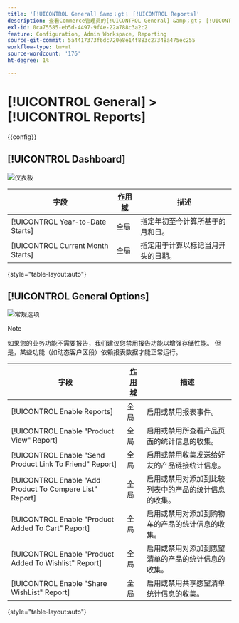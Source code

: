 ```yaml
---
title: '[!UICONTROL General] &amp；gt； [!UICONTROL Reports]'
description: 查看Commerce管理员的[!UICONTROL General] &amp；gt； [!UICONTROL Reports]页面上的配置设置。
exl-id: 0ca75585-eb5d-4497-9f4e-22a788c3a2c2
feature: Configuration, Admin Workspace, Reporting
source-git-commit: 5a4417373f6dc720e8e14f883c27348a475ec255
workflow-type: tm+mt
source-wordcount: '176'
ht-degree: 1%

---
```


# [!UICONTROL General] > [!UICONTROL Reports]

{{config}}

## [!UICONTROL Dashboard]

![仪表板](./assets/reports-dashboard.png)<!-- zoom -->

<!-- [Dashboard](https://experienceleague.adobe.com/zh-hans/docs/commerce-admin/start/admin/tools/admin-dashboard) -->

| 字段 | [作用域](../../getting-started/websites-stores-views.md#scope-settings) | 描述 |
|--- |--- |--- |
| [!UICONTROL Year-to-Date Starts] | 全局 | 指定年初至今计算所基于的月和日。 |
| [!UICONTROL Current Month Starts] | 全局 | 指定用于计算以标记当月开头的日期。 |

{style="table-layout:auto"}

## [!UICONTROL General Options]

![常规选项](./assets/reports-general-options.png)<!-- zoom -->

>[!NOTE]
>
>如果您的业务功能不需要报告，我们建议您禁用报告功能以增强存储性能。 但是，某些功能（如动态客户区段）依赖报表数据才能正常运行。

| 字段 | [作用域](../../getting-started/websites-stores-views.md#scope-settings) | 描述 |
|--- |--- |--- |
| [!UICONTROL Enable Reports] | 全局 | 启用或禁用报表事件。 |
| [!UICONTROL Enable "Product View" Report] | 全局 | 启用或禁用所查看产品页面的统计信息的收集。 |
| [!UICONTROL Enable "Send Product Link To Friend" Report] | 全局 | 启用或禁用收集发送给好友的产品链接统计信息。 |
| [!UICONTROL Enable "Add Product To Compare List" Report] | 全局 | 启用或禁用对添加到比较列表中的产品的统计信息的收集。 |
| [!UICONTROL Enable "Product Added To Cart" Report] | 全局 | 启用或禁用对添加到购物车的产品的统计信息的收集。 |
| [!UICONTROL Enable "Product Added To Wishlist" Report] | 全局 | 启用或禁用对添加到愿望清单的产品的统计信息的收集。 |
| [!UICONTROL Enable "Share WishList" Report] | 全局 | 启用或禁用共享愿望清单统计信息的收集。 |

{style="table-layout:auto"}
